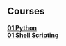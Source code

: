 ## Courses

<div align="justify">

[**01 Python**](https://github.com/benweston/benweston/blob/main/courses/python.md#coursera)   
[**01 Shell Scripting**](https://github.com/benweston/benweston/blob/main/courses/shell-scripting.md#coursera)   

</div>
